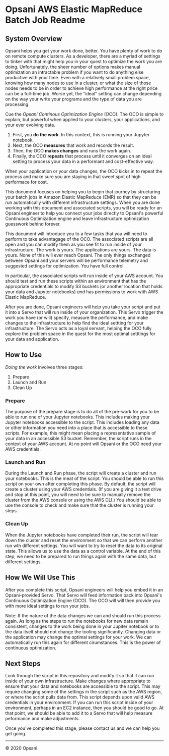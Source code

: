 # Opsani AWS Elastic MapReduce Batch Job Readme

## System Overview
Opsani helps you get your work done, better. You have plenty of work to do on remote compute clusters. As a developer, there are a myriad of settings to tinker with that might help you in your quest to optimize the work you are doing. Unfortunately, the sheer number of options makes manual optimization an intractable problem if you want to do anything else productive with your time. Even with a relatively small problem space, knowing how many nodes to use in a cluster, or what the size of those nodes needs to be in order to achieve high performance at the right price can be a full-time job. Worse yet, the "ideal" setting can change depending on the way your write your programs and the type of data you are processing.

Cue the *Opsani Continous Optimization Engine* (OCO). The OCO is simple to explain, but powerful when applied to your clusters, your applications, and your ever evolving data.
1. First, you **do the work**. In this context, this is running your Jupyter notebook.
2. Next, the OCO **measures** that work and records the result.
3. Then, the OCO **makes changes** and runs the work again.
4. Finally, the OCO **repeats** that process until it converges on an ideal setting to process your data in a performant and cost-effective way. 

When your application or your data changes, the OCO kicks in to repeat the process and make sure you are staying in that sweet spot of high performace for cost.

This document focuses on helping you to begin that journey by structuring your batch jobs in Amazon Elastic MapReduce (EMR) so that they can be run automatically with different infrastructure settings. When you are done working with this document and associated scripts, you will be ready for an Opsani engineer to help you connect your jobs directly to Opsani's powerful Continuous Optimization engine and leave infrastructure optimization guesswork behind forever.

This document will introduce you to a few tasks that you will need to perform to take advantagage of the OCO. The associated scripts are all open and you can modify them as you see fit to run inside of your infrastructure. The work is yours. The applications are yours. The data is yours. None of this will ever reach Opsani. The only things exchanged between Opsani and your servers will be performance telemetry and suggested settings for optimization. You have full control.

In particular, the associated scripts will run inside of your AWS account. You should test and run these scripts within an environment that has the appropriate credentials to modify S3 buckets (or another location that holds your data and Jupyter notebooks) *and* has permissions to work with AWS Elastic MapReduce.

After you are done, Opsani engineers will help you take your script and put it into a Servo that will run inside of your organization. This Servo trigger the work you have (or will) specify, measure the performance, and make changes to the infrastructure to help find the ideal settting for your infrastructure. The Servo acts as a loyal servant, helping the OCO fully explore the problem space in the quest for the most optimal setttings for your data and application.

## How to Use

*Doing the work* involves three stages:
1. Prepare
2. Launch and Run
3. Clean Up

### Prepare 

The purpose of the prepare stage is to do all of the pre-work for you to be able to run one of your Jupyter notebooks. This includes making your Jupyter notebooks accessible to the script. This includes loading any data or other information you need into a place that is accessible to these scripts. For example, this might mean placing a representative sample of your data in an accessible S3 bucket. Remember, the script runs in the context of your AWS account. At no point will Opsani or the OCO need your AWS credentials.

### Launch and Run

During the Launch and Run phase, the script will create a cluster and run your notebooks. This is the meat of the script. You should be able to run this script on your own after completing this phase. By default, the script will create a cluster using your AWS credentials. (If you are giving it a test drive and stop at this point, you will need to be sure to manually remove the cluster from the AWS console or using the AWS CLI.) You should be able to use the console to check and make sure that the cluster is running your steps.

### Clean Up

When the Jupyter notebooks have completed their run, the script will tear down the cluster and reset the environment so that we can perform another run wth different settings. You will want to try to reset the data to its original state. This allows us to use the data as a control variable. At the end of this step, we need to be prepared to run things again with the same data, but different settings. 

## How We Will Use This

After you complete this script, Opsani engineers will help you embed it in an Opsani-provided Servo. That Servo will feed information back into Opsani's Continuous Optimization Engine (OCO). The OCO will will then provide you with more ideal settings to run your jobs.

Note: If the nature of the data changes we can and should run this process again. As long as the steps to run the notebooks for new data remain consistent, changes to the work being done in your Jupiter notebook or to the data itself should not change the tooling significantly. Changing data or the application may change the optimal settings for your work. We can automatically run this again for different cirumstances. This is the power of continuous optimization.

## Next Steps

Look through the script in this repository and modify it so that it can run inside of your own infrastructure. Make changes where appropriate to ensure that your data and notebooks are accessible to the script. This may require changing some of the settings in the script such as the AWS region, or where the script pulls data from. This script depends upon valid AWS credentials in your environment. If you can run this script inside of your environment, perhaps in an EC2 instance, then you should be good to go. At that point, we should be able to add it to a Servo that will help measure peformance and make adjustments. 

Once you've completed this stage, please contact us and we can help you get going.

----
© 2020 Opsani
